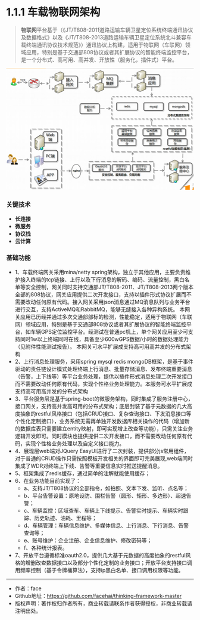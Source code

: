 # 1.1.1 车载物联网架构
> **物联网**平台基于（《JT/T808-2011道路运输车辆卫星定位系统终端通讯协议及数据格式》以及《JT/T808-2013道路运输车辆卫星定位系统北斗兼容车载终端通讯协议技术规范》）通讯协议上构建，适用于物联网（车联网）领域应用，特别是基于交通部808协议或者其扩展协议的智能终端监控平台，是一个分布式、高可用、高并发、开放性（服务化，插件式）平台。

![20220116095514.png](screenshot/20220116095514.png)

### 关键技术
- **长连接**
- **微服务**
- **协议栈**
- **云计算**

### 基础功能
- 1、车载终端网关采用mina/netty spring架构，独立于其他应用，主要负责维护接入终端的tcp链接、上行以及下行消息的解码、编码、流量控制，黑白名单等安全控制，网关同时支持交通部JT/T808-2011、JT/T808-2013两个版本全部的808协议，网关应用提供二次开发接口，支持以插件形式协议扩展而不需要改动任何原有代码。接入网关采用json消息通过MQ消息队列与业务平台进行交互，支持ActiveMQ和RabbitMQ，能够无缝接入各种异构系统。
本网关应用已历经并通过多次交通部部标的检测，性能稳定，适用于物联网（车联网）领域应用，特别是基于交通部808协议或者其扩展协议的智能终端监控平台，如车辆GPS定位监控平台。经测试在普通pc机上，单个网关应用至少可支持同时1w以上终端同时在线，具备至少600wGPS数据/小时的数据处理能力（见附件性能测试报告）。
本网关可水平扩展成支持高可用高并发的分布式架构
- 2、上行消息处理服务，采用spring mysql redis mongoDB框架，是基于事件驱动的责任链设计模式处理终端上行消息、批量存储消息、发布终端重要消息（告警，上下线等）等平台业务处理，提供以插件形式消息处理二次开发接口而不需要改动任何原有代码，实现个性格业务处理能力。本服务可水平扩展成支持高可用高并发的分布式架构
- 3、平台服务层是基于spring-boot的微服务架构，同时集成了服务注册中心，接口网关，支持高并发高可用的分布式架构；底层封装了基于元数据的几大高度抽象的restful风格接口（包括CRUD接口、复杂查询接口、下发消息接口等个性化定制接口），业务系统无需再单独开发数据库相关操作的代码（增加新的数据库表只需要建立entity映射，即可实现增上改查等功能），只需关注业务逻辑开发即可。同时模块也提供提供二次开发接口，而不需要改动任何原有代码，实现个性格业务处理以及自定义接口能力。
- 4、展现层web端对JQuery EasyUI进行了二次封装，提供部分js常用组件，对于普通的CRUD操作只需按照模板开发相关的界面即可完美展现,web端同时集成了WDR对终端上下线、告警等重要信息实时推送提醒消息。
- 5、框架集成了redis缓存，通过简单的注解就能使用缓存；
- 6、在业务功能目前实现了：
    - a、支持JT/T808协议的全部指令，如拍照、文本下发、监听、点名等；
    - b、平台告警设置：原地设防、围栏告警（圆形、矩形、多边形）、超速告警；
    - c、车辆监控：区域查车、车辆上下线提示、告警实时提示、车辆实时跟踪、历史轨迹、油耗、里程等；
    - d、车辆管理：车辆信息维护、多媒体信息、上行消息、下行消息、告警查询等；
    - e、账号维护：企业注册、企业信息维护、修改密码等；
    - f、各种统计报表。
- 7、开放平台遵循标准oauth2.0，提供几大基于元数据的高度抽象的restful风格的增删改查数据接口以及部分个性化定制的业务接口；开放平台支持接口调用频率控制（基于令牌桶算法），支持ip黑白名单、接口调用权限等功能。

---
- 作者：face
- Github地址：https://github.com/facehai/thinking-framework-master
- 版权声明：著作权归作者所有，商业转载请联系作者获得授权，非商业转载请注明出处。
